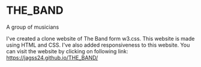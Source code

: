 # THE_BAND
A group of musicians

I've created a clone website of The Band form w3.css. This website is made using HTML and CSS. I've also added responsiveness to this website.
You can visit the website by clicking on following link:
 https://jagss24.github.io/THE_BAND/
